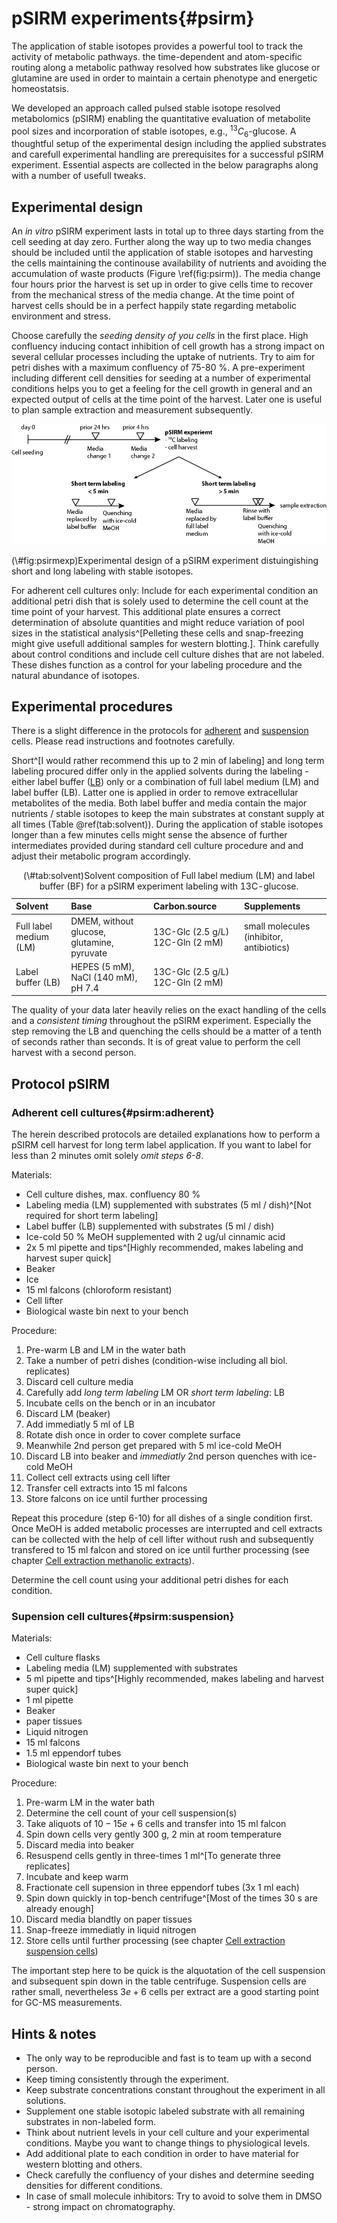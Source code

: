 # pSIRM experiments{#psirm}

The application of stable isotopes provides a powerful tool to track the activity of metabolic pathways.
the time-dependent and atom-specific routing along a metabolic pathway resolved how substrates like glucose or glutamine are used in order to maintain a certain phenotype and energetic homeostatsis. 

We developed an approach called pulsed stable isotope resolved metabolomics (pSIRM) enabling the quantitative evaluation of metabolite pool sizes and incorporation of stable isotopes, e.g., $^{13}C_6$-glucose. A thoughtful setup of the experimental design including the applied substrates and carefull experimental handling are prerequisites for a successful pSIRM experiment. Essential aspects are collected in the below paragraphs along with a number of usefull tweaks.

## Experimental design

An *in vitro* pSIRM experiment lasts in total up to three days starting from the cell seeding at day zero. Further along the way up to two media changes should be included until the application of stable isotopes and harvesting the cells maintaining the continouse availability of nutrients and avoiding the accumulation of waste products (Figure \ref(fig:psirm)). The media change four hours prior the harvest is set up in order to give cells time to recover from the mechanical stress of the media change. At the time point of harvest cells should be in a perfect happily state regarding metabolic environment and stress. 

Choose carefully the _seeding density of you cells_ in the first place. High confluency inducing contact inhibition of cell growth has a strong impact on several cellular processes including the uptake of nutrients. Try to aim for petri dishes with a maximum confluency of 75-80 \%. A pre-experiment including different cell densities for seeding at a number of experimental conditions helps you to get a feeling for the cell growth in general and an expected output of cells at the time point of the harvest. Later one is useful to plan sample extraction and measurement subsequently.

<div class="figure">
<img src="images/psirm_harvest.png" alt="Experimental design of a pSIRM experiment distuingishing short and long labeling with stable isotopes."  />
<p class="caption">(\#fig:psirmexp)Experimental design of a pSIRM experiment distuingishing short and long labeling with stable isotopes.</p>
</div>

For adherent cell cultures only: Include for each experimental condition an additional petri dish that is solely used to determine the cell count at the time point of your harvest. This additional plate ensures a correct determination of absolute quantities and might reduce variation of pool sizes in the statistical analysis^[Pelleting these cells and snap-freezing might give usefull additional samples for western blotting.]. Think carefully about control conditions and include cell culture dishes that are not labeled. These dishes function as a control for your labeling procedure and the natural abundance of isotopes. 

## Experimental procedures

There is a slight difference in the protocols for [adherent](#psirm:adherent) and [suspension](#psirm:suspension) cells. Please read instructions and footnotes carefully.

Short^[I would rather recommend this up to 2 min of labeling] and long term labeling procured differ only in the applied solvents during the labeling - either label buffer ([LB](#washingbuffer)) only or a combination of full label medium (LM) and label buffer (LB). Latter one is applied in order to remove extracellular metabolites of the media. Both label buffer and media contain the major nutrients / stable isotopes to keep the main substrates at constant supply at all times (Table \@ref(tab:solvent)). During the application of stable isotopes longer than a few minutes cells might sense the absence of further intermediates provided during standard cell culture procedure and and adjust their metabolic program accordingly.

<table>
<caption>(\#tab:solvent)Solvent composition of Full label medium (LM) and label buffer (BF) for a pSIRM experiment labeling with 13C-glucose.</caption>
 <thead>
  <tr>
   <th style="text-align:left;"> Solvent </th>
   <th style="text-align:left;"> Base </th>
   <th style="text-align:left;"> Carbon.source </th>
   <th style="text-align:left;"> Supplements </th>
  </tr>
 </thead>
<tbody>
  <tr>
   <td style="text-align:left;"> Full label medium (LM) </td>
   <td style="text-align:left;"> DMEM, without glucose, glutamine, pyruvate </td>
   <td style="text-align:left;"> 13C-Glc (2.5 g/L)
12C-Gln (2 mM) </td>
   <td style="text-align:left;"> small molecules 
(inhibitor, antibiotics) </td>
  </tr>
  <tr>
   <td style="text-align:left;"> Label buffer (LB) </td>
   <td style="text-align:left;"> HEPES (5 mM), NaCl (140 mM), pH 7.4 </td>
   <td style="text-align:left;"> 13C-Glc (2.5 g/L)
12C-Gln (2 mM) </td>
   <td style="text-align:left;">  </td>
  </tr>
</tbody>
</table>

The quality of your data later heavily relies on the exact handling of the cells and a _consistent timing_ throughout the pSIRM experiment. Especially the step removing the LB and quenching the cells should be a matter of a tenth of seconds rather than seconds. It is of great value to perform the cell harvest with a second person.

## Protocol pSIRM
### Adherent cell cultures{#psirm:adherent}

The herein described protocols are detailed explanations how to perform a pSIRM cell harvest for long term label application. 
If you want to label for less than 2 minutes omit solely _omit steps 6-8_. 

Materials:

* Cell culture dishes, max. confluency 80 \%
* Labeling media (LM) supplemented with substrates (5 ml / dish)^[Not required for short term labeling] 
* Label buffer (LB) supplemented with substrates (5 ml / dish) 
* Ice-cold 50 \% MeOH supplemented with 2 ug/ul cinnamic acid
* 2x 5 ml pipette and tips^[Highly recommended, makes labeling and harvest super quick]
* Beaker
* Ice
* 15 ml falcons (chloroform resistant)
* Cell lifter
* Biological waste bin next to your bench

Procedure:

1. Pre-warm LB and LM in the water bath
2. Take a number of petri dishes (condition-wise including all biol. replicates)
3. Discard cell culture media
4. Carefully add _long term labeling_ LM OR _short term labeling_: LB
5. Incubate cells on the bench or in an incubator
6. Discard LM (beaker)
7. Add immediatly 5 ml of LB
8. Rotate dish once in order to cover complete surface
9. Meanwhile 2nd person get prepared with 5 ml ice-cold MeOH
10. Discard LB into beaker and _immediatly_ 2nd person quenches with ice-cold MeOH
11. Collect cell extracts using cell lifter
12. Transfer cell extracts into 15 ml falcons
13. Store falcons on ice until further processing

Repeat this procedure (step 6-10) for all dishes of a single condition first. Once MeOH is added metabolic processes are interrupted and cell extracts can be collected with the help of cell lifter without rush and subsequently transfered to 15 ml falcon and stored on ice until further processing (see chapter [Cell extraction methanolic extracts](#ccextraction_meoh)).

Determine the cell count using your additional petri dishes for each condition. 

### Supension cell cultures{#psirm:suspension}

Materials:

* Cell culture flasks
* Labeling media (LM) supplemented with substrates
* 5 ml pipette and tips^[Highly recommended, makes labeling and harvest super quick]
* 1 ml pipette
* Beaker
* paper tissues
* Liquid nitrogen
* 15 ml falcons
* 1.5 ml eppendorf tubes
* Biological waste bin next to your bench

Procedure:

1. Pre-warm LM in the water bath
2. Determine the cell count of your cell suspension(s)
3. Take aliquots of $10-15e+6$ cells and transfer into 15 ml falcon
4. Spin down cells very gently 300 g, 2 min at room temperature
5. Discard media into beaker
6. Resuspend cells gently in three-times 1 ml^[To generate three replicates]
7. Incubate and keep warm
8. Fractionate cell supension in three eppendorf tubes (3x 1 ml each)
9. Spin down quickly in top-bench centrifuge^[Most of the times 30 s are already enough] 
10. Discard media blandtly on paper tissues
11. Snap-freeze immediatly in liquid nitrogen
12. Store cells until further processing (see chapter [Cell extraction suspension cells](#ccextraction_susp))

The important step here to be quick is the alquotation of the cell suspension and subsequent spin down in the table centrifuge. Suspension cells are rather small, nevertheless $3e+6$ cells per extract are a good starting point for GC-MS measurements.

## Hints \& notes

* The only way to be reproducible and fast is to team up with a second person.
* Keep timing consistently through the experiment.
* Keep substrate concentrations constant throughout the experiment in all solutions.
* Supplement one stable isotopic labeled substrate with all remaining substrates in non-labeled form.
* Think about nutrient levels in your cell culture and your experimental conditions. Maybe you want to change things to physiological levels.
* Add additional plate to each condition in order to have material for western blotting and others.
* Check carefully the confluency of your dishes and determine seeding densities for different conditions.
* In case of small molecule inhibitors: Try to avoid to solve them in DMSO - strong impact on chromatography.
